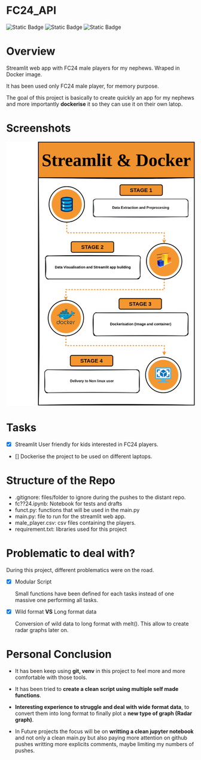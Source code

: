# FC24_API
![Static Badge](https://img.shields.io/badge/Docker-red) 
![Static Badge](https://img.shields.io/badge/Streamlit-white)
![Static Badge](https://img.shields.io/badge/Python-cyan) 




# Overview
Streamlit web app with FC24 male players for my nephews. Wraped in Docker image.

It has been used only FC24 male player, for memory purpose. 

The goal of this project is basically to create quickly an app for my nephews and more importantly **dockerise** it so they can use it on their own latop.


# Screenshots


![Diagram](./Streamlit_Docker.png?raw=true "Project")

# Tasks
- [x] Streamlit User friendly for kids interested in FC24 players.
- [] Dockerise the project to be used on different laptops.




# Structure of the Repo
- .gitignore: files/folder to ignore during the pushes to the distant repo.
- fc??24.ipynb: Notebook for tests and drafts
- funct.py: functions that will be used in the main.py
- main.py: file to run for the streamlit web app.
- male_player.csv: csv files containing the players.
- requirement.txt: libraries used for this project




# Problematic to deal with?
During this project, different problematics were on the road.
- [x] Modular Script
      
   Small functions have been defined for each tasks instead of one massive one performing all tasks.

- [x] Wild format **VS** Long format data
  
  Conversion of wild data to long format with melt(). This allow to create radar graphs later on.


# Personal Conclusion

- It has been keep using **git, venv** in this project to feel more and more comfortable with those tools. 

- It has been tried to **create a clean script using multiple self made functions**. 

- **Interesting experience to struggle and deal with wide format data**, to convert them into long format to finally plot a **new type of graph (Radar graph)**.

- In Future projects the focus will be on **writting a clean jupyter notebook** and not only a clean main.py but also paying more attention on github pushes writting more explicits comments, maybe limiting my numbers of pushes.









